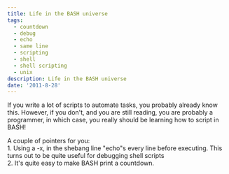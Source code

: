 ```yaml
---
title: Life in the BASH universe
tags:
  - countdown
  - debug
  - echo
  - same line
  - scripting
  - shell
  - shell scripting
  - unix
description: Life in the BASH universe
date: '2011-8-28'
---
```


If you write a lot of scripts to automate tasks, you probably already know this. However, if you don't, and you are still reading, you are probably a programmer, in which case, you really should be learning how to script in BASH!

A couple of pointers for you:  
1\. Using a -x, in the shebang line "echo"s every line before executing. This turns out to be quite useful for debugging shell scripts  
2\. It's quite easy to make BASH print a countdown.